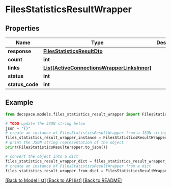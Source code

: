 # FilesStatisticsResultWrapper


## Properties

Name | Type | Description | Notes
------------ | ------------- | ------------- | -------------
**response** | [**FilesStatisticsResultDto**](FilesStatisticsResultDto.md) |  | [optional] 
**count** | **int** |  | [optional] 
**links** | [**List[ActiveConnectionsWrapperLinksInner]**](ActiveConnectionsWrapperLinksInner.md) |  | [optional] 
**status** | **int** |  | [optional] 
**status_code** | **int** |  | [optional] 

## Example

```python
from docspace.models.files_statistics_result_wrapper import FilesStatisticsResultWrapper

# TODO update the JSON string below
json = "{}"
# create an instance of FilesStatisticsResultWrapper from a JSON string
files_statistics_result_wrapper_instance = FilesStatisticsResultWrapper.from_json(json)
# print the JSON string representation of the object
print(FilesStatisticsResultWrapper.to_json())

# convert the object into a dict
files_statistics_result_wrapper_dict = files_statistics_result_wrapper_instance.to_dict()
# create an instance of FilesStatisticsResultWrapper from a dict
files_statistics_result_wrapper_from_dict = FilesStatisticsResultWrapper.from_dict(files_statistics_result_wrapper_dict)
```
[[Back to Model list]](../README.md#documentation-for-models) [[Back to API list]](../README.md#documentation-for-api-endpoints) [[Back to README]](../README.md)


